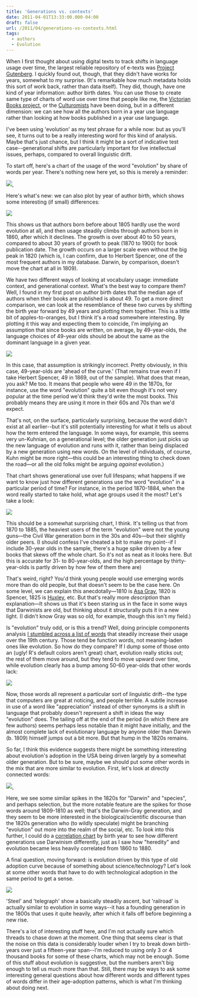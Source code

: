 ```yaml
---
title: 'Generations vs. contexts'
date: 2011-04-01T13:33:00.000-04:00
draft: false
url: /2011/04/generations-vs-contexts.html
tags:
  - authors
  - Evolution
---
```


When I first thought about using digital texts to track shifts in language usage over time, the largest reliable repository of e-texts was [Project Gutenberg](http://www.gutenberg.org/wiki/Main_Page). I quickly found out, though, that they didn't have works for years, somewhat to my surprise. (It's remarkable how much metadata holds this sort of work back, rather than data itself). They did, though, have one kind of year information: author birth dates. You can use those to create same type of charts of word use over time that people like me, the [Victorian Books project](http://victorianbooks.org/), or the [Culturomists](http://www.culturomics.org/) have been doing, but in a different dimension: we can see how all the authors born in a year use language rather than looking at how books published in a year use language.

I've been using 'evolution' as my test phrase for a while now: but as you'll see, it turns out to be a really interesting word for this kind of analysis. Maybe that's just chance, but I think it might be a sort of indicative test case--generational shifts are particularly important for live intellectual issues, perhaps, compared to overall linguistic drift.

To start off, here's a chart of the usage of the word "evolution" by share of words per year. There's nothing new here yet, so this is merely a reminder:

[![](https://lh6.googleusercontent.com/-xVORlwFx944/TY0HeGI0rDI/AAAAAAAACug/N_q-kZhcHzE/s1600/wordcounts+of+evolution.png) ](https://lh6.googleusercontent.com/-xVORlwFx944/TY0HeGI0rDI/AAAAAAAACug/N_q-kZhcHzE/s1600/wordcounts+of+evolution.png)

Here's what's new: we can also plot by year of author birth, which shows some interesting (if small) differences:

[![](https://lh6.googleusercontent.com/-rBY64mnEVPM/TY0JoO1IwGI/AAAAAAAACuk/M1aELgNHxeA/s1600/wordcounts+of+evolution.png)](https://lh6.googleusercontent.com/-rBY64mnEVPM/TY0JoO1IwGI/AAAAAAAACuk/M1aELgNHxeA/s1600/wordcounts+of+evolution.png)

This shows us that authors born before about 1805 hardly use the word evolution at all, and then usage steadily climbs through authors born in 1860, after which it declines. The growth is over about 40 to 50 years, compared to about 30 years of growth to peak (1870 to 1900) for book publication date. The growth occurs on a larger scale even without the big peak in 1820 (which is, I can confirm, due to Herbert Spencer, one of the most frequent authors in my database. Darwin, by comparison, doesn't move the chart at all in 1809).

We have two different ways of looking at vocabulary usage: immediate context, and generational context. What's the best way to compare them? Well, I found in my first post on author birth dates that the median age of authors when their books are published is about 49. To get a more direct comparison, we can look at the resemblance of these two curves by shifting the birth year forward by 49 years and plotting them together. This is a little bit of apples-to-oranges, but I think it's a road somewhere interesting. By plotting it this way and expecting them to coincide, I'm implying an assumption that since books are written, on average, by 49-year-olds, the language choices of 49-year olds should be about the same as the dominant language in a given year.

[![](https://lh4.googleusercontent.com/-2ShidWkTJVg/TY5edmBf00I/AAAAAAAACvI/0CXgGMFHzCY/s1600/incidence+by+book+publication+.png)](https://lh4.googleusercontent.com/-2ShidWkTJVg/TY5edmBf00I/AAAAAAAACvI/0CXgGMFHzCY/s1600/incidence+by+book+publication+.png)

In this case, that assumption is strikingly incorrect. Pretty obviously, in this case, 49-year-olds are 'ahead of the curve.' (That remains true even if I take Herbert Spencer, 49 in 1869, out of the sample). What does that mean, you ask? Me too. It means that people who were 49 in the 1870s, for instance, use the word "evolution" quite a bit even though it's not very popular at the time period we'd think they'd write the most books. This probably means they are using it more in their 60s and 70s than we'd expect.

That's not, on the surface, particularly surprising, because the word didn't exist at all earlier--but it's still potentially interesting for what it tells us about how the term entered the language. In some ways, for example, this seems very un-Kuhnian, on a generational level; the older generation just picks up the new language of evolution and runs with it, rather than being displaced by a new generation using new words. On the level of individuals, of course, Kuhn might be more right—this could be an interesting thing to check down the road—or all the old folks might be arguing _against_ evolution.)

That chart shows generational use over full lifespans; what happens if we want to know just how different generations use the word "evolution" in a particular period of time? For instance, in the period 1870-1884, when the word really started to take hold, what age groups used it the most? Let's take a look:

[![](http://4.bp.blogspot.com/-MQ2R4XuaMIc/TZUPo8tlcPI/AAAAAAAACv8/mjNqQgMIjrQ/s1600/Usage+of+Evolution+by+age+group.png)](http://4.bp.blogspot.com/-MQ2R4XuaMIc/TZUPo8tlcPI/AAAAAAAACv8/mjNqQgMIjrQ/s1600/Usage+of+Evolution+by+age+group.png)

This should be a somewhat surprising chart, I think. It's telling us that from 1870 to 1885, the heaviest users of the term "evolution" were not the young guns—the Civil War generation born in the 30s and 40s—but their slightly older peers. (I should confess I've cheated a bit to make my point--if I include 30-year olds in the sample, there's a huge spike driven by a few books that skews off the whole chart. So it's not as neat as it looks here. But this is accurate for 31- to 80-year-olds, and the high percentage by thirty-year-olds is partly driven by how few of them there are)

That's weird, right? You'd think young people would use emerging words more than do old people, but that doesn't seem to be the case here. On some level, we can explain this anecdotally—1810 is [Asa Gray](http://www.huh.harvard.edu/libraries/asa/asabio.html), 1820 is Spencer, 1825 is [Huxley](http://en.wikipedia.org/wiki/Thomas_Henry_Huxley), etc. But that's really more _description_ than explanation—It shows us that it's been staring us in the face in some ways that Darwinists are old, but thinking about it structurally puts it in a new light. (I didn't know Gray was so old, for example, though this isn't my field.)

Is "evolution" truly odd, or is this a trend? Well, doing principle components analysis [I stumbled across a list of words](http://sappingattention.blogspot.com/2011/02/pca-on-years.html) that steadily increase their usage over the 19th century. Those tend be function words, not meaning-laden ones like evolution. So how do they compare? If I dump some of those onto an (ugly! R's default colors aren't great) chart, evolution really sticks out; the rest of them move around, but they tend to move upward over time, while evolution clearly has a bump among 50-60 year-olds that other words lack:

[![](http://1.bp.blogspot.com/-lUljIIpFzt4/TZUVFYClHTI/AAAAAAAACwA/VYu39hFch7g/s1600/Usage+of+Evolution+and+other+words+by+age+group.png)](http://1.bp.blogspot.com/-lUljIIpFzt4/TZUVFYClHTI/AAAAAAAACwA/VYu39hFch7g/s1600/Usage+of+Evolution+and+other+words+by+age+group.png)

Now, those words all represent a particular sort of linguistic drift--the type that computers are great at noticing, and people terrible. A subtle increase in use of a word like "appreciation" instead of other synonyms is a shift in language that probably doesn't represent a shift in ideas the way "evolution" does. The tailing off at the end of the period (in which there are few authors) seems perhaps less notable than it might have initially, and the almost complete lack of evolutionary language by anyone older than Darwin (b. 1809) himself jumps out a bit more. But that hump in the 1820s remains.

So far, I think this evidence suggests there might be something interesting about evolution's adoption in the USA being driven largely by a somewhat older generation. But to be sure, maybe we should put some other words in the mix that are more similar to evolution. First, let's look at directly connected words:

[![](http://1.bp.blogspot.com/-Fg1iaPWOA-8/TZYJU0eSotI/AAAAAAAACwE/5PQiv3K3PJo/s1600/use+of+words+for+evolutionary+advances+by+age+group.png) ](http://1.bp.blogspot.com/-Fg1iaPWOA-8/TZYJU0eSotI/AAAAAAAACwE/5PQiv3K3PJo/s1600/use+of+words+for+evolutionary+advances+by+age+group.png)

Here, we see some similar spikes in the 1820s for "Darwin" and "species", and perhaps selection, but the more notable feature are the spikes for those words around 1809-1810 as well; that's the Darwin-Gray generation, and they seem to be more interested in the biological/scientific discourse than the 1820s generation who (to wildly speculate) might be branching "evolution" out more into the realm of the social, etc. To look into this further, I could do a [correlation chart](http://sappingattention.blogspot.com/2011/01/correlations.html) by birth year to see how different generations use Darwinism differently, just as I saw how "heredity" and evolution became less heavily correlated from 1860 to 1880.

A final question, moving forward: is evolution driven by this type of old adoption curve because of something about science/technology? Let's look at some other words that have to do with technological adoption in the same period to get a sense.

[![](http://2.bp.blogspot.com/-B4TPCgJhHFk/TZYJVJu8r1I/AAAAAAAACwI/sVVzXVoSr_E/s1600/use+of+words+for+technological+advances+by+age+group.png)](http://2.bp.blogspot.com/-B4TPCgJhHFk/TZYJVJu8r1I/AAAAAAAACwI/sVVzXVoSr_E/s1600/use+of+words+for+technological+advances+by+age+group.png)

'Steel' and 'telegraph' show a basically steadily ascent, but 'railroad' is actually similar to evolution in some ways--it has a founding generation in the 1800s that uses it quite heavily, after which it falls off before beginning a new rise.

There's a lot of interesting stuff here, and I'm not actually sure which threads to chase down at the moment. One thing that seems clear is that the noise on this data is considerably louder when I try to break down birth-years over just a fifteen-year span--I'm reduced to using only 3 or 4 thousand books for some of these charts, which may not be enough. Some of this stuff about evolution is suggestive, but the numbers aren't big enough to tell us much more than that. Still, there may be ways to ask some interesting general questions about how different words and different types of words differ in their age-adoption patterns, which is what I'm thinking about doing next.
